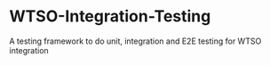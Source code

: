 # WTSO-Integration-Testing
A testing framework to do unit, integration and E2E testing for WTSO integration
